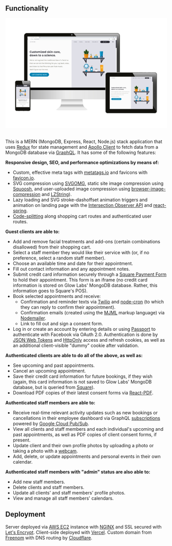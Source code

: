 ## Functionality

<p align="center">
<a href="https://glowlabs.ga">
    <img  src="Client/src/images/GL_Responsive.png" alt="Glow Labs Skin Care Responsiveness Demo Screenshots" />
</a>
</span>
<br/ >
<br />


This is a MERN (MongoDB, Express, React, Node.js) stack application that uses [Redux](https://github.com/reduxjs/redux) for state management and [Apollo Client](https://www.npmjs.com/package/apollo-boost) to fetch data from a MongoDB database via [GraphQL](https://graphql.org/). It has some of the following features:

<strong>Responsive design, SEO, and performance optimizations by means of:</strong>
* Custom, effective meta tags with [metatags.io](https://metatags.io/) and favicons with [favicon.io](https://favicon.io/).
* SVG compression using [SVGOMG](https://jakearchibald.github.io/svgomg/), static site image compression using [Squoosh](https://squoosh.app/), and user-uploaded image compression using [browser-image-compression](https://www.npmjs.com/package/browser-image-compression) and [LZString](https://github.com/pieroxy/lz-string)).
* Lazy loading and SVG stroke-dashoffset animation triggers and animation on landing page with the [Intersection Observer API](https://www.npmjs.com/package/react-intersection-observer) and [react-spring](https://www.npmjs.com/package/react-spring).
* [Code-splitting](https://reactjs.org/docs/code-splitting.html) along shopping cart routes and authenticated user routes.

<strong>Guest clients are able to:</strong>
* Add and remove facial treatments and add-ons (certain combinations disallowed) from their shopping cart.
* Select a staff member they would like their service with (or, if no preference, select a random staff member).
* Choose an available time and date for their appointment.
* Fill out contact information and any appointment notes.
* Submit credit card information securely through a [Square Payment Form](https://github.com/square/react-square-payment-form) to hold their appointment. This form is an iframe (no credit card information is stored on Glow Labs' MongoDB database. Rather, this information goes to Square's POS).
* Book selected appointments and receive: 
  * Confirmation and reminder texts via [Twilio](https://www.npmjs.com/package/twilio) and [node-cron](https://www.npmjs.com/package/node-cron) (to which they can reply to confirm their appointment).
  * Confirmation emails (created using the [MJML](https://github.com/mjmlio/mjml) markup language) via [Nodemailer](https://www.npmjs.com/package/nodemailer).
  * Link to fill out and sign a consent form.
* Log in or create an account by entering details or using [Passport](https://www.npmjs.com/package/passport-facebook) to authenticate with Facebook via OAuth 2.0. Authentication is done by [JSON Web Tokens](https://jwt.io/introduction/) and [HttpOnly](https://owasp.org/www-community/HttpOnly) access and refresh cookies, as well as an additional client-visible "dummy" cookie after validation.

<strong>Authenticated clients are able to do all of the above, as well as:</strong>
* See upcoming and past appointments.
* Cancel an upcoming appointment.
* Save their credit card information for future bookings, if they wish (again, this card information is not saved to Glow Labs' MongoDB database, but is queried from [Square](https://github.com/square/square-nodejs-sdk)).
* Download PDF copies of their latest consent forms via [React-PDF](https://www.npmjs.com/package/react-pdf).

<strong>Authenticated staff members are able to:</strong>
* Receive real-time relevant activity updates such as new bookings or cancellations in their employee dashboard via GraphQL [subscriptions](https://www.apollographql.com/docs/react/data/subscriptions/) powered by [Google Cloud Pub/Sub](https://cloud.google.com/pubsub/docs/overview).
* View all clients and staff members and each individual's upcoming and past appointments, as well as PDF copies of client consent forms, if present.
* Update client and their own profile photos by uploading a photo or taking a photo with a [webcam](https://github.com/MABelanger/react-html5-camera-photo).
* Add, delete, or update appointments and personal events in their own calendar.

<strong>Authenticated staff members with "admin" status are also able to:</strong>
* Add new staff members.
* Delete clients and staff members.
* Update all clients' and staff members' profile photos.
* View and manage all staff members' calendars.

## Deployment

Server deployed via [AWS EC2](https://aws.amazon.com/ec2/) instance with [NGINX](https://www.nginx.com/) and SSL secured with [Let's Encrypt](https://letsencrypt.org/). Client-side deployed with [Vercel](https://vercel.com/). Custom domain from [Freenom](https://www.freenom.com/) with DNS routing by [Cloudflare](https://www.cloudflare.com/).